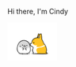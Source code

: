 <p vertical-align: "middle">Hi there, I'm Cindy</p> <img src="https://github.com/cin-day/cin-day/blob/main/billd.gif" width="100" vertical-align: middle/>

<!--
**cin-day/cin-day** is a ✨ _special_ ✨ repository because its `README.md` (this file) appears on your GitHub profile.

Here are some ideas to get you started:

- 🔭 I’m currently working on ...
- 🌱 I’m currently learning ...
- 👯 I’m looking to collaborate on ...
- 🤔 I’m looking for help with ...
- 💬 Ask me about ...
- 📫 How to reach me: ...
- 😄 Pronouns: ...
- ⚡ Fun fact: ...
-->
